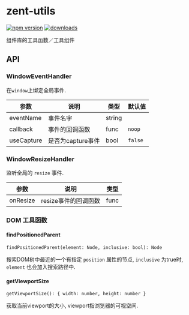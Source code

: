 # zent-utils

[![npm version](https://img.shields.io/npm/v/zent-utils.svg?style=flat)](https://www.npmjs.com/package/zent-utils) [![downloads](https://img.shields.io/npm/dt/zent-utils.svg)](https://www.npmjs.com/package/zent-utils)

组件库的工具函数／工具组件

## API

### WindowEventHandler

在`window`上绑定全局事件.

| 参数         | 说明           | 类型     | 默认值     |
| ---------- | ------------ | ------ | ------- |
| eventName  | 事件名字         | string |         |
| callback   | 事件的回调函数      | func   | `noop`  |
| useCapture | 是否为capture事件 | bool   | `false` |

### WindowResizeHandler

监听全局的 `resize` 事件.

| 参数       | 说明            | 类型   |
| -------- | ------------- | ---- |
| onResize | resize事件的回调函数 | func |

### DOM 工具函数

#### findPositionedParent

`findPositionedParent(element: Node, inclusive: bool): Node`

搜索DOM树中最近的一个有指定 `position` 属性的节点, `inclusive` 为true时, `element` 也会加入搜索路径中.

#### getViewportSize

`getViewportSize(): { width: number, height: number }`

获取当前viewport的大小, viewport指浏览器的可视空间.
